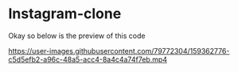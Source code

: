 # Instagram-clone

Okay so below is the preview of this code 

https://user-images.githubusercontent.com/79772304/159362776-c5d5efb2-a96c-48a5-acc4-8a4c4a74f7eb.mp4
